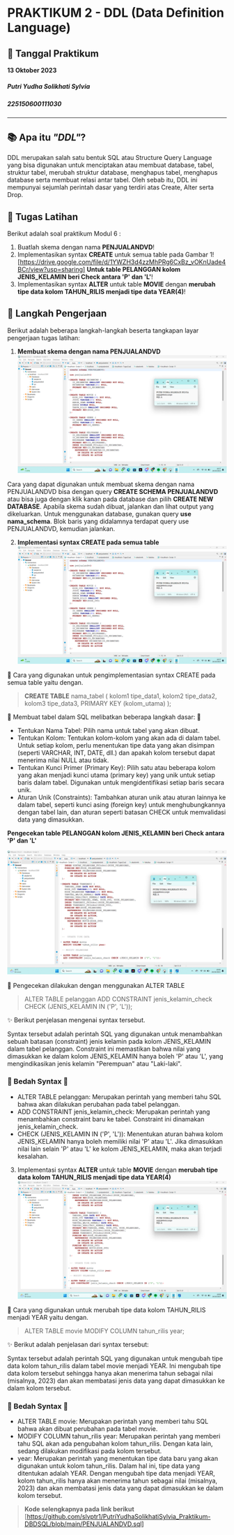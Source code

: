 # PRAKTIKUM 2 - DDL (Data Definition Language)

## 📅 Tanggal Praktikum
**13 Oktober 2023**

##### Putri Yudha Solikhati Sylvia #####
##### 225150600111030 #####
---
## 📚 Apa itu _**"DDL"**_?
DDL merupakan salah satu bentuk SQL atau Structure Query Language yang bisa digunakan untuk menciptakan atau membuat database, tabel, struktur tabel, merubah struktur database, menghapus tabel, menghapus database serta membuat relasi antar tabel. Oleh sebab itu, DDL ini mempunyai sejumlah perintah dasar yang terdiri atas Create, Alter serta Drop.

## 🚀 Tugas Latihan
Berikut adalah soal praktikum Modul 6 :
1. Buatlah skema dengan nama **PENJUALANDVD**!
2. Implementasikan syntax **CREATE** untuk semua table pada Gambar 1! [https://drive.google.com/file/d/1YWZH3d4zzMhPRg6CxBz_vOKnUade4BCr/view?usp=sharing]
**Untuk table PELANGGAN kolom JENIS_KELAMIN beri Check antara 'P' dan 'L'**!
3. Implementasikan syntax **ALTER** untuk table **MOVIE** dengan **merubah tipe data kolom TAHUN_RILIS menjadi tipe data YEAR(4)**!

## 📸 Langkah Pengerjaan
Berikut adalah beberapa langkah-langkah beserta tangkapan layar pengerjaan tugas latihan:
1. **Membuat skema dengan nama PENJUALANDVD**
![Skema PENJUALANDVD](https://github.com/slvptr1/IniGambarPrakSQL/blob/main/Screenshot%20(239).png)

Cara yang dapat digunakan untuk membuat skema dengan nama PENJUALANDVD bisa dengan query **CREATE SCHEMA PENJUALANDVD** atau bisa juga dengan klik kanan pada database dan pilih **CREATE NEW DATABASE**. 
Apabila skema sudah dibuat, jalankan dan lihat output yang dikeluarkan. Untuk menggunakan database, gunakan query **use nama_schema**. Blok baris yang didalamnya terdapat query use PENJUALANDVD, kemudian jalankan.

2.  **Implementasi syntax CREATE pada semua table**
![CREATE pada table](https://github.com/slvptr1/IniGambarPrakSQL/blob/main/Screenshot%20(239).png)

📌 Cara yang digunakan untuk pengimplementasian syntax CREATE pada semua table yaitu dengan.
>**CREATE TABLE** nama_tabel (
> kolom1 tipe_data1,
> kolom2 tipe_data2,
> kolom3 tipe_data3,
> PRIMARY KEY (kolom_utama)
>);

📢 Membuat tabel dalam SQL melibatkan beberapa langkah dasar: 📢
- Tentukan Nama Tabel: Pilih nama untuk tabel yang akan dibuat.
- Tentukan Kolom: Tentukan kolom-kolom yang akan ada di dalam tabel. Untuk setiap kolom, perlu menentukan tipe data yang akan disimpan (seperti VARCHAR, INT, DATE, dll.) dan apakah kolom tersebut dapat menerima nilai NULL atau tidak.
- Tentukan Kunci Primer (Primary Key): Pilih satu atau beberapa kolom yang akan menjadi kunci utama (primary key) yang unik untuk setiap baris dalam tabel. Digunakan untuk mengidentifikasi setiap baris secara unik.
- Aturan Unik (Constraints): Tambahkan aturan unik atau aturan lainnya ke dalam tabel, seperti kunci asing (foreign key) untuk menghubungkannya dengan tabel lain, dan aturan seperti batasan CHECK untuk memvalidasi data yang dimasukkan.

**Pengecekan table PELANGGAN kolom JENIS_KELAMIN beri Check antara 'P' dan 'L'**

![Pengecekan Table PELANGGAN Kolom JENIS_KELAMIN](https://github.com/slvptr1/IniGambarPrakSQL/blob/main/Screenshot%20(240).png)

📌 Pengecekan dilakukan dengan menggunakan ALTER TABLE
> ALTER TABLE pelanggan
 ADD CONSTRAINT jenis_kelamin_check CHECK (JENIS_KELAMIN IN ('P', 'L'));
 
 ✨ Berikut penjelasan mengenai syntax tersebut.
 
 Syntax tersebut adalah perintah SQL yang digunakan untuk menambahkan sebuah batasan (constraint) jenis kelamin pada kolom JENIS_KELAMIN dalam tabel pelanggan. Constraint ini memastikan bahwa nilai yang dimasukkan ke dalam kolom JENIS_KELAMIN hanya boleh 'P' atau 'L', yang mengindikasikan jenis kelamin "Perempuan" atau "Laki-laki".

### 👾 Bedah Syntax 👾 ###

- ALTER TABLE pelanggan: Merupakan perintah yang memberi tahu SQL bahwa akan dilakukan perubahan pada tabel pelanggan.
- ADD CONSTRAINT jenis_kelamin_check: Merupakan perintah yang menambahkan constraint baru ke tabel. Constraint ini dinamakan jenis_kelamin_check.
- CHECK (JENIS_KELAMIN IN ('P', 'L')): Menentukan aturan bahwa kolom JENIS_KELAMIN hanya boleh memiliki nilai 'P' atau 'L'. Jika dimasukkan nilai lain selain 'P' atau 'L' ke kolom JENIS_KELAMIN, maka akan terjadi kesalahan.

3. Implementasi syntax **ALTER** untuk table **MOVIE** dengan **merubah tipe data kolom TAHUN_RILIS menjadi tipe data YEAR(4)**
![Perubahan Tipe Data Kolom TAHUN_RILIS menjadi Tipe Data YEAR(4)](https://github.com/slvptr1/IniGambarPrakSQL/blob/main/Screenshot%20(240).png)

📌 Cara yang digunakan untuk merubah tipe data kolom TAHUN_RILIS menjadi YEAR yaitu dengan.
>  ALTER TABLE movie 
 MODIFY COLUMN tahun_rilis year;
 
✨ Berikut adalah penjelasan dari syntax tersebut:

 Syntax tersebut adalah perintah SQL yang digunakan untuk mengubah tipe data kolom tahun_rilis dalam tabel movie menjadi YEAR. Ini mengubah tipe data kolom tersebut sehingga hanya akan menerima tahun sebagai nilai (misalnya, 2023) dan akan membatasi jenis data yang dapat dimasukkan ke dalam kolom tersebut.

### 👾 Bedah Syntax 👾 ###
- ALTER TABLE movie: Merupakan perintah yang memberi tahu SQL bahwa akan dibuat perubahan pada tabel movie.
- MODIFY COLUMN tahun_rilis year: Merupakan perintah yang memberi tahu SQL akan ada pengubahan kolom tahun_rilis. Dengan kata lain, sedang dilakukan modifikasi pada kolom tersebut.
- year: Merupakan perintah yang menentukan tipe data baru yang akan digunakan untuk kolom tahun_rilis. Dalam hal ini, tipe data yang ditentukan adalah YEAR. Dengan mengubah tipe data menjadi YEAR, kolom tahun_rilis hanya akan menerima tahun sebagai nilai (misalnya, 2023) dan akan membatasi jenis data yang dapat dimasukkan ke dalam kolom tersebut.

> **Kode selengkapnya pada link berikut** [https://github.com/slvptr1/PutriYudhaSolikhatiSylvia_Praktikum-DBDSQL/blob/main/PENJUALANDVD.sql]















 




